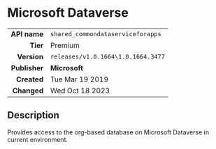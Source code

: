 # Microsoft Dataverse
| | |
|-:|-|
|**API name**|`shared_commondataserviceforapps`|
|**Tier**|Premium|
|**Version**|`releases/v1.0.1664\1.0.1664.3477`|
|**Publisher**|**Microsoft**|
|**Created**|Tue Mar 19 2019|
|**Changed**|Wed Oct 18 2023|

## Description
Provides access to the org-based database on Microsoft Dataverse in current environment.
